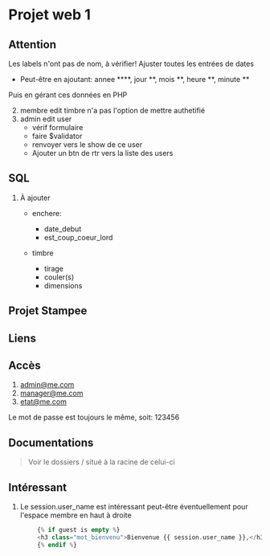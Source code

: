 # Projet web 1

## Attention

Les labels n'ont pas de nom, à vérifier!
Ajuster toutes les entrées de dates

- Peut-être en ajoutant: annee ****, jour **, mois **, heure **, minute **

Puis en gérant ces données en PHP


2. membre edit timbre n'a pas l'option de mettre authetifié
3. admin edit user
    - vérif formulaire
    - faire $validator
    - renvoyer vers le show de ce user
    - Ajouter un btn de rtr vers la liste des users

## SQL

1. À ajouter
    - enchere:
        - date_debut
        - est_coup_coeur_lord

    - timbre
        - tirage
        - couler(s)
        - dimensions


## Projet Stampee

## Liens


## Accès

1. admin@me.com
2. manager@me.com
3. etat@me.com

Le mot de passe est toujours le même, soit: 123456

## Documentations

> Voir le dossiers / situé à la racine de celui-ci


## Intéressant

1. Le session.user_name est intéressant peut-être éventuellement pour l'espace membre en haut à droite

```php 
        {% if guest is empty %}
        <h3 class="mot_bienvenu">Bienvenue {{ session.user_name }},</h3>
        {% endif %}


```





